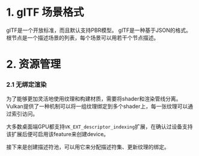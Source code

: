 # 1. glTF 场景格式
glTF是一个开放标准，而且默认支持PBR模型。
glTF是一种基于JSON的格式。根节点是一个描述场景的列表，每个场景可以用若干个节点描述。

# 2. 资源管理

### 2.1 无绑定渲染
为了能够更加灵活地使用纹理和构建材质，需要将shader和渲染管线分离。Vulkan提供了一种机制可以将一组纹理绑定到多个shader上，每一张纹理可以通过索引访问。

大多数桌面端GPU都支持`VK_EXT_descriptor_indexing`扩展，在确认过设备支持该扩展后便可启用该feature来创建device。

接下来是创建描述符池，可以用它来分配描述符集、更新纹理的绑定。